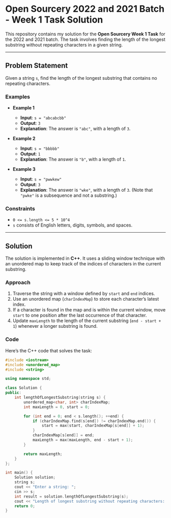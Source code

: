 # Open Sourcery 2022 and 2021 Batch - Week 1 Task Solution

This repository contains my solution for the **Open Sourcery Week 1 Task** for the 2022 and 2021 batch. The task involves finding the length of the longest substring without repeating characters in a given string.

---

## Problem Statement

Given a string `s`, find the length of the longest substring that contains no repeating characters.

### Examples
- **Example 1**
  - **Input**: `s = "abcabcbb"`
  - **Output**: `3`
  - **Explanation**: The answer is `"abc"`, with a length of `3`.

- **Example 2**
  - **Input**: `s = "bbbbb"`
  - **Output**: `1`
  - **Explanation**: The answer is `"b"`, with a length of `1`.

- **Example 3**
  - **Input**: `s = "pwwkew"`
  - **Output**: `3`
  - **Explanation**: The answer is `"wke"`, with a length of `3`. (Note that `"pwke"` is a subsequence and not a substring.)

### Constraints
- `0 <= s.length <= 5 * 10^4`
- `s` consists of English letters, digits, symbols, and spaces.

---

## Solution

The solution is implemented in **C++**. It uses a sliding window technique with an unordered map to keep track of the indices of characters in the current substring.

### Approach

1. Traverse the string with a window defined by `start` and `end` indices.
2. Use an unordered map (`charIndexMap`) to store each character’s latest index.
3. If a character is found in the map and is within the current window, move `start` to one position after the last occurrence of that character.
4. Update `maxLength` to the length of the current substring (`end - start + 1`) whenever a longer substring is found.

### Code
Here’s the C++ code that solves the task:

```cpp
#include <iostream>
#include <unordered_map>
#include <string> 

using namespace std;

class Solution {
public:
    int lengthOfLongestSubstring(string s) {
        unordered_map<char, int> charIndexMap;
        int maxLength = 0, start = 0;

        for (int end = 0; end < s.length(); ++end) {
            if (charIndexMap.find(s[end]) != charIndexMap.end()) {
                start = max(start, charIndexMap[s[end]] + 1);
            }
            charIndexMap[s[end]] = end;
            maxLength = max(maxLength, end - start + 1);
        }

        return maxLength;
    }
};

int main() {
    Solution solution;
    string s;
    cout << "Enter a string: ";
    cin >> s;
    int result = solution.lengthOfLongestSubstring(s);
    cout << "Length of longest substring without repeating characters: " << result << endl;
    return 0;
}
